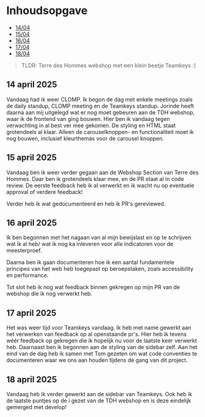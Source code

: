# Inhoudsopgave

  - [14/04](#14-april-2025)
  - [15/04](#15-april-2025)
  - [16/04](#16-april-2025)
  - [17/04](#17-april-2025)
  - [18/04](#18-april-2025)

> TLDR: Terre des Hommes webshop met een klein beetje Teamkeys :)

## 14 april 2025

Vandaag had ik weer CLOMP. Ik begon de dag met enkele meetings zoals de daily standup, CLOMP meeting en de Teamkeys standup. Jorinde heeft daarna aan mij uitgelegd wat er nog moet gebeuren aan de TDH webshop, waar ik de frontend van ging bouwen. Hier ben ik vandaag tegen verwachting in al best ver mee gekomen. De styling en HTML staat grotendeels al klaar. Alleen de carouselknoppen- en functionaliteit moet ik nog bouwen, inclusief kleurthemas voor de carousel knoppen.

## 15 april 2025

Vandaag ben ik weer verder gegaan aan de Webshop Section van Terre des Hommes. Daar ben ik grotendeels klaar mee, en de PR staat al in code review. De eerste feedback heb ik al verwerkt en ik wacht nu op eventuele approval of verdere feedback!

Verder heb ik wat gedocumenteerd en heb ik PR's gereviewed.

## 16 april 2025

Ik ben begonnen met het nagaan van al mijn bewijslast en op te schrijven wat ik al heb/ wat ik nog ka inleveren voor alle indicatoren voor de meesterproef. 

Daarna ben ik gaan documenteren hoe ik een aantal fundamentele principes van het web heb toegepast op beroepstaken, zoals accessibility en performance.

Tot slot heb ik nog wat feedback binnen gekregen op mijn PR van de webshop die ik nog verwerkt heb.

## 17 april 2025

Het was weer tijd voor Teamkeys vandaag. Ik heb met name gewerkt aan het verwerken van feedback op al openstaande pr's. Hier heb ik tevens wéér feedback op gekregen die ik hopelijk nu voor de laatste keer verwerkt heb. Daarnaast ben ik begonnen aan de styling van de sidebar zelf. Aan het eind van de dag heb ik samen met Tom gezeten om wat code conventies te documenteren waar we ons aan houden tijdens de gang van dit project.

## 18 april 2025

Vandaag heb ik verder gewerkt aan de sidebar van Teamkeys. Ook heb ik de laatste puntjes op de i gezet van de TDH webshop en is deze eindelijk gemerged met develop! 
